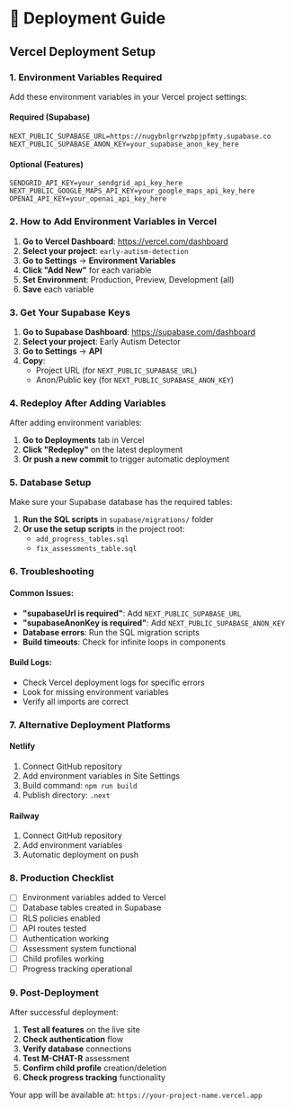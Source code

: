 # 🚀 Deployment Guide

## Vercel Deployment Setup

### 1. Environment Variables Required

Add these environment variables in your Vercel project settings:

#### **Required (Supabase)**
```env
NEXT_PUBLIC_SUPABASE_URL=https://nugybnlgrrwzbpjpfmty.supabase.co
NEXT_PUBLIC_SUPABASE_ANON_KEY=your_supabase_anon_key_here
```

#### **Optional (Features)**
```env
SENDGRID_API_KEY=your_sendgrid_api_key_here
NEXT_PUBLIC_GOOGLE_MAPS_API_KEY=your_google_maps_api_key_here
OPENAI_API_KEY=your_openai_api_key_here
```

### 2. How to Add Environment Variables in Vercel

1. **Go to Vercel Dashboard**: https://vercel.com/dashboard
2. **Select your project**: `early-autism-detection`
3. **Go to Settings** → **Environment Variables**
4. **Click "Add New"** for each variable
5. **Set Environment**: Production, Preview, Development (all)
6. **Save** each variable

### 3. Get Your Supabase Keys

1. **Go to Supabase Dashboard**: https://supabase.com/dashboard
2. **Select your project**: Early Autism Detector
3. **Go to Settings** → **API**
4. **Copy**:
   - Project URL (for `NEXT_PUBLIC_SUPABASE_URL`)
   - Anon/Public key (for `NEXT_PUBLIC_SUPABASE_ANON_KEY`)

### 4. Redeploy After Adding Variables

After adding environment variables:
1. **Go to Deployments** tab in Vercel
2. **Click "Redeploy"** on the latest deployment
3. **Or push a new commit** to trigger automatic deployment

### 5. Database Setup

Make sure your Supabase database has the required tables:
1. **Run the SQL scripts** in `supabase/migrations/` folder
2. **Or use the setup scripts** in the project root:
   - `add_progress_tables.sql`
   - `fix_assessments_table.sql`

### 6. Troubleshooting

#### Common Issues:
- **"supabaseUrl is required"**: Add `NEXT_PUBLIC_SUPABASE_URL`
- **"supabaseAnonKey is required"**: Add `NEXT_PUBLIC_SUPABASE_ANON_KEY`
- **Database errors**: Run the SQL migration scripts
- **Build timeouts**: Check for infinite loops in components

#### Build Logs:
- Check Vercel deployment logs for specific errors
- Look for missing environment variables
- Verify all imports are correct

### 7. Alternative Deployment Platforms

#### **Netlify**
1. Connect GitHub repository
2. Add environment variables in Site Settings
3. Build command: `npm run build`
4. Publish directory: `.next`

#### **Railway**
1. Connect GitHub repository
2. Add environment variables
3. Automatic deployment on push

### 8. Production Checklist

- [ ] Environment variables added to Vercel
- [ ] Database tables created in Supabase
- [ ] RLS policies enabled
- [ ] API routes tested
- [ ] Authentication working
- [ ] Assessment system functional
- [ ] Child profiles working
- [ ] Progress tracking operational

### 9. Post-Deployment

After successful deployment:
1. **Test all features** on the live site
2. **Check authentication** flow
3. **Verify database** connections
4. **Test M-CHAT-R** assessment
5. **Confirm child profile** creation/deletion
6. **Check progress tracking** functionality

Your app will be available at: `https://your-project-name.vercel.app`
